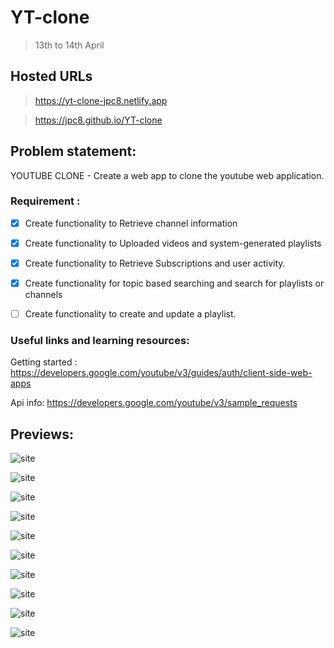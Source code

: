 # YT-clone
  > 13th to 14th April

## Hosted URLs
  > https://yt-clone-jpc8.netlify.app
  
  > https://jpc8.github.io/YT-clone

## Problem statement:

YOUTUBE CLONE - Create a web app to clone the youtube web application.

### Requirement :

- [X] Create functionality to Retrieve channel information

- [X] Create functionality to Uploaded videos and system-generated playlists

- [X] Create functionality to Retrieve Subscriptions and user activity.

- [X] Create functionality for topic based searching and search for playlists or channels

- [ ] Create functionality to create and update a playlist.

### Useful links and learning resources:

Getting started : https://developers.google.com/youtube/v3/guides/auth/client-side-web-apps

Api info: https://developers.google.com/youtube/v3/sample_requests

## Previews:

![site](https://github.com/JPC8/YT-clone/blob/main/output/Preview1.png)


![site](https://github.com/JPC8/YT-clone/blob/main/output/Preview2.png)


![site](https://github.com/JPC8/YT-clone/blob/main/output/Preview3.png)


![site](https://github.com/JPC8/YT-clone/blob/main/output/Preview4.png)


![site](https://github.com/JPC8/YT-clone/blob/main/output/Preview5.png)


![site](https://github.com/JPC8/YT-clone/blob/main/output/Preview6.png)


![site](https://github.com/JPC8/YT-clone/blob/main/output/Preview7.png)


![site](https://github.com/JPC8/YT-clone/blob/main/output/Preview8.png)


![site](https://github.com/JPC8/YT-clone/blob/main/output/Preview9.png)


![site](https://github.com/JPC8/YT-clone/blob/main/output/Preview10.png)
